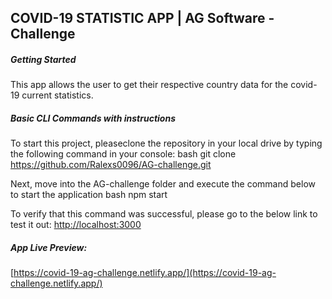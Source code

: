 ## COVID-19 STATISTIC APP | AG Software - Challenge
##### Getting Started
This app allows the user to get their respective country data for the covid-19 current statistics.

##### Basic CLI Commands with instructions
To start this project, pleaseclone the repository in your local drive by typing the following command in your console:
bash
git clone https://github.com/Ralexs0096/AG-challenge.git

Next, move into the AG-challenge folder and execute the command below to start the application
bash
npm start

To verify that this command was successful, please go to the below link to test it out:
[http://localhost:3000](http://localhost:3000/)

##### App Live Preview:
[https://covid-19-ag-challenge.netlify.app/](https://covid-19-ag-challenge.netlify.app/)
